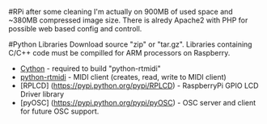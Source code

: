 #RPi
after some cleaning I'm actually on 900MB of used space and ~380MB compressed image size.
There is alredy Apache2 with PHP for possible web based config and controll. 

#Python Libraries
Download source "zip" or "tar.gz". Libraries containing C/C++ code must be compilled for ARM processors on Raspberry.
* [Cython](https://pypi.python.org/pypi/Cython) - required to build "python-rtmidi"
* [python-rtmidi](https://pypi.python.org/pypi/python-rtmidi) - MIDI client (creates, read, write to MIDI client)
* [RPLCD] (https://pypi.python.org/pypi/RPLCD) - RaspberryPi GPIO LCD Driver library
* [pyOSC] (https://pypi.python.org/pypi/pyOSC) - OSC server and client for future OSC support. 
